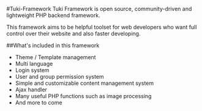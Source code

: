 #Tuki-Framework
Tuki Framework is open source, community-driven and lightweight PHP backend framework.

This framework aims to be helpful toolset for web developers who want full control over their website and also faster developing.

##What's included in this framework
- Theme / Template management
- Multi language
- Login system
- User and group permission system
- Simple and customizable content management system
- Ajax handler
- Many useful PHP functions such as image processing
- And more to come

